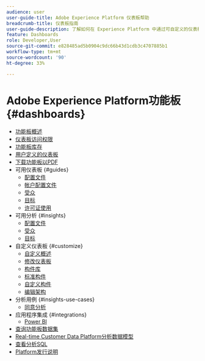 ```yaml
---
audience: user
user-guide-title: Adobe Experience Platform 仪表板帮助
breadcrumb-title: 仪表板指南
user-guide-description: 了解如何在 Experience Platform 中通过可自定义的仪表板将数据可视化。
feature: Dashboards
role: Developer,User
source-git-commit: e828485ad5b0904c9dc66b43d1cdb3c4707885b1
workflow-type: tm+mt
source-wordcount: '90'
ht-degree: 33%

---
```



# Adobe Experience Platform功能板 {#dashboards}

* [功能板概述](home.md)
* [仪表板访问权限](permissions.md)
* [功能板库存](inventory.md)
* [用户定义的仪表板](user-defined-dashboards.md)
* [下载功能板以PDF](download.md)
* 可用仪表板 {#guides}
   * [配置文件](guides/profiles.md)
   * [帐户配置文件](guides/account-profiles.md)
   * [受众](guides/audiences.md)
   * [目标](guides/destinations.md)
   * [许可证使用](guides/license-usage.md)
* 可用分析 {#insights}
   * [配置文件](insights/profiles.md)
   * [受众](insights/audiences.md)
   * [目标](insights/destinations.md)
* 自定义仪表板 {#customize}
   * [自定义概述](customize/overview.md)
   * [修改仪表板](customize/modify.md)
   * [构件库](customize/widget-library.md)
   * [标准构件](customize/standard-widgets.md)
   * [自定义构件](customize/custom-widgets.md)
   * [编辑架构](customize/edit-schema.md)
* 分析用例 {#insights-use-cases}
   * [同意分析](insights-use-cases/consent-analysis.md)
* 应用程序集成 {#integrations}
   * [Power BI](integrations/power-bi.md)
* [查询功能板数据集](query.md)
* [Real-time Customer Data Platform分析数据模型](cdp-insights-data-model.md)
* [查看分析SQL](view-sql.md)
* [Platform发行说明](https://experienceleague.adobe.com/en/docs/experience-platform/release-notes/latest)
